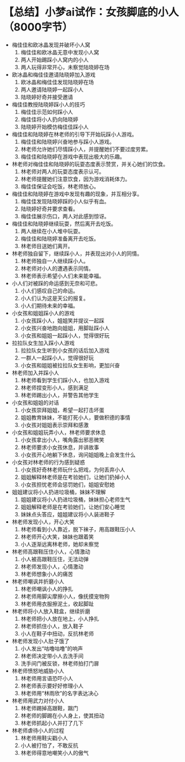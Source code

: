 # 【总结】小梦ai试作：女孩脚底的小人（8000字节）

-   梅佳佳和欧冰晶发现并破坏小人窝
    1.  梅佳佳和欧冰晶无意中发现小人窝
    2.  两人开始踢踩小人窝内的小人
    3.  两人玩得非常开心，未察觉陆晓婷在场
-   欧冰晶和梅佳佳邀请陆晓婷加入游戏
    1.  欧冰晶和梅佳佳发现陆晓婷在场
    2.  两人邀请陆晓婷一起踩小人
    3.  陆晓婷好奇并接受邀请
-   梅佳佳教授陆晓婷踩小人的技巧
    1.  梅佳佳示范如何踩小人
    2.  梅佳佳将小人扔向陆晓婷
    3.  陆晓婷开始模仿梅佳佳踩小人
-   梅佳佳和陆晓婷在林老师的引导下开始玩踩小人游戏。
    1.  梅佳佳和陆晓婷兴奋地参与踩小人游戏。
    2.  林老师允许她们尽情踩小人，并提醒她们不要过度劳累。
    3.  梅佳佳和陆晓婷在游戏中表现出极大的乐趣。
-   林老师对梅佳佳和陆晓婷的玩耍态度表示赞赏，并关心她们的饮食。
    1.  林老师对两人的玩耍态度表示认可。
    2.  林老师提醒她们注意饮食，因为游戏消耗体力。
    3.  梅佳佳保证会吃饭，林老师放心。
-   梅佳佳和陆晓婷在游戏中发现有趣的现象，并互相分享。
    1.  梅佳佳发现陆晓婷踩的小人似乎有血。
    2.  陆晓婷好奇并要求查看。
    3.  梅佳佳展示伤口，两人对此感到惊讶。
-   梅佳佳和陆晓婷继续玩耍，然后离开去吃饭。
    1.  两人继续在小人堆中玩耍。
    2.  梅佳佳和陆晓婷准备离开去吃饭。
    3.  林老师目送她们离开。
-   林老师独自留下，继续踩小人，并表现出对小人的同情。
    1.  林老师独自一人继续踩小人。
    2.  林老师对小人的遭遇表示同情。
    3.  林老师表示希望小人们未来能幸福。
-   小人们对被踩的命运感到无奈和可悲。
    1.  小人们感叹自己的命运。
    2.  小人们认为这是天公的报复。
    3.  小人们期待未来的幸福。
-   小女孩和姐姐踩小人的游戏
    1.  小女孩踩小人，姐姐笑并提议一起踩
    2.  小女孩兴奋地跑向姐姐，用脚趾踩小人
    3.  小女孩和姐姐一起踩小人，觉得很好玩
-   拉拉队女生加入踩小人游戏
    1.  拉拉队女生听到小女孩的话后加入游戏
    2.  一群人一起踩小人，觉得很好玩
    3.  小女孩和姐姐被拉拉队女生影响，更加兴奋
-   林老师加入并踩小人
    1.  林老师看到学生们踩小人，也加入游戏
    2.  林老师捏变形小人，感到满足
    3.  林老师踢出小人，并警告其他学生
-   小女孩和姐姐的对话
    1.  小女孩崇拜姐姐，希望一起打击坏蛋
    2.  姐姐教育妹妹，不能打死小人，要做积德的事情
    3.  小女孩对姐姐表示崇拜和感激
-   小女孩和姐姐玩弄小人，林老师要求休息
    1.  小女孩拿出小人，嘴角露出邪恶微笑
    2.  林老师要求小女孩休息，并讲故事
    3.  小女孩开心地躺下休息，询问姐姐晚上会发生什么
-   小女孩对林老师的行为感到疑惑
    1.  小女孩好奇林老师玩什么把戏，为何丢弃小人
    2.  姐姐解释林老师是在考验她们，让她们扔掉小人
    3.  小女孩担忧老师会惩罚她们，姐姐安慰她
-   姐姐建议将小人扔进垃圾桶，妹妹不理解
    1.  姐姐建议将小人扔进垃圾桶，妹妹担心老师生气
    2.  姐姐解释老师是在考验她们，让她们安心睡觉
    3.  妹妹点头答应，姐姐建议将小人装进鞋子
-   林老师发现小人，开心大笑
    1.  林老师看到小人靠近，脱下袜子，用高跟鞋压小人
    2.  林老师开心大笑，妹妹也跟着笑
    3.  小人逐渐远离林老师，她却未察觉
-   林老师高跟鞋压住小人，心情激动
    1.  小人被高跟鞋压住，无法动弹
    2.  林老师发现小人，心情激动
    3.  林老师想象小人的痛苦
-   林老师嘲讽并折磨小人
    1.  林老师嘲讽小人的挣扎
    2.  林老师用脚尖摩擦小人，像抚摸宠物狗
    3.  林老师用衣服擦泥土，收起脚趾
-   林老师将小人放入鞋盒，继续折磨
    1.  林老师把小人放在地上，小人挣扎
    2.  林老师抓住小人，放入鞋子
    3.  小人在鞋子中扭动，反抗林老师
-   林老师发现小人肚子饿了
    1.  小人发出“咕噜咕噜”的响声
    2.  林老师决定带小人去洗手间
    3.  洗手间门被反锁，林老师拍打门扉
-   林老师愤怒地威胁小人
    1.  林老师用言语恐吓小人
    2.  林老师表示要好好修理小人
    3.  林老师用“林雨欣”的名字表达决心
-   林老师用武力对付小人
    1.  林老师踢掉高跟鞋，踹门
    2.  林老师的脚踢在小人身上，使其扭动
    3.  林老师抓起小人并打了几下
-   林老师虐待小人的过程
    1.  林老师用鞋尖戳小人
    2.  小人被打怕了，不敢反抗
    3.  林老师得意地嘲笑小人的傲气